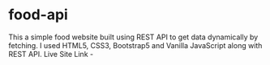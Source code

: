 # food-api
This a simple food website built using REST API to get data dynamically by fetching. I used HTML5, CSS3, Bootstrap5 and  Vanilla JavaScript along with REST API.
Live Site Link -
